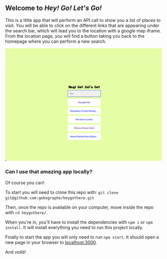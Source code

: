 ## Welcome to *Hey! Go! Let's Go!*

This is a little app that will perform an API call to show you a list of places to visit.
You will be able to click on the different links that are appearing under the search bar, which will lead you to the location with a google map iframe.
From the location page, you will find a button taking you back to the homepage where you can perform a new search.

![Hey! Go! Let's Go!](public/github_visual.png)

### Can I use that amazing app locally?

Of course you can!

To start you will need to clone this repo with:
```git clone git@github.com:gekographe/heygothere.git```

Then, once the repo is available on your computer, move inside the repo with `cd heygothere/`.

When you're in, you'll have to install the dependencies with `npm i` or `npm install`. It will install everything you need to run this project locally.

Finally to start the app you will only need to run `npm start`. It should open a new page in your browser to [localhost:3000](http://localhost:3000/).

And *voilà!* 